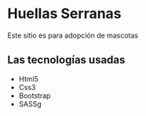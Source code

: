 <h1>Huellas Serranas</h1>
<p>Este sitio es para adopción de mascotas</p>

<h2>Las tecnologías usadas</h2>
<ul>
<li>Html5</li>
<li>Css3</li>
<li>Bootstrap</li>
<li>SASSg</li>
</ul>

